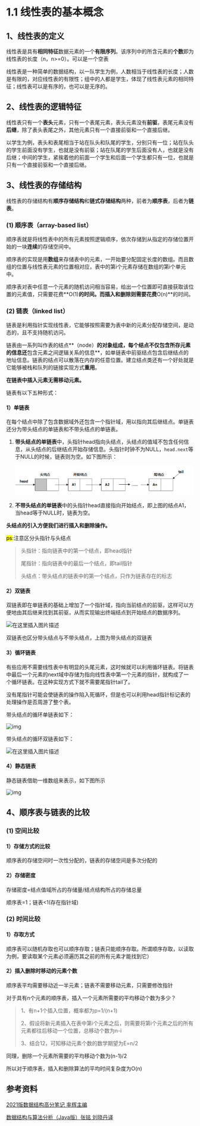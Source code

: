 

# 1.1 线性表的基本概念

## 1、线性表的定义

线性表是具有**相同特征**数据元素的一个**有限序列**。该序列中的所含元素的**个数**即为线性表的长度（n，n>=0）。可以是一个空表

线性表是一种简单的数据结构，以一队学生为例，人数相当于线性表的长度；人数是有限的，对应线性表的有限性；组中的人都是学生，体现了线性表元素的相同特征；线性表可以是有序的，也可以是无序的。

## 2、线性表的逻辑特征

线性表只有一个**表头**元素，只有一个表尾元素，表头元素没有**前驱**，表尾元素没有**后继**，除了表头表尾之外，其他元素只有一个直接前驱和一个直接后继。

以学生为例，表头和表尾相当于站在队头和队尾的学生，分别只有一位；站在队头的学生前面没有学生，也就是没有前驱；站在队尾的学生后面没有人，也就是没有后继；中间的学生，紧挨着他的前面一个学生和后面一个学生都只有一位，也就是只有一个直接前驱和一个直接后继。

## 3、线性表的存储结构

线性表的存储结构有**顺序存储结构**和**链式存储结构**两种，前者为**顺序表**，后者为**链表**。

### (1) 顺序表（array-based list）

顺序表就是将线性表中的所有元素按照逻辑顺序，依次存储到从指定的存储位置开始的一块**连续**的存储空间中。

顺序表的实现是用**数组**来存储表中的元素，一开始要分配固定长度的数组。而且数组的位置与线性表元素的位置相对应，表中的第i个元素存储在数组的第i个单元中。

顺序表对表中任意一个元素的随机访问相当容易，给出一个位置即可直接获取该位置的元素值，只需要花费**O(1)**的时间。而插入和删除则需要花费**O(n)**的时间。

### (2) 链表（linked list）

链表是利用指针实现线性表，它能够按照需要为表中新的元素分配存储空间，是动态的，且不支持随机访问。

链表由一系列叫作表的结点**（node）**的对象组成，每个结点不仅包含所存元素的信息还**包含元素之间逻辑关系的信息**，如单链表中前驱结点包含后继结点的地址信息。链表的结点可以散落在内存的任意位置。建立结点类还有一个好处就是它能够被栈和队列的链接实现方式**重用**。

**在链表中插入元素无需移动元素。**

链表有以下五种形式：

#### 1）单链表

 在每个结点中除了包含数据域外还包含一个指针域，用以指向其后继结点。单链表还分为带头结点的单链表和不带头结点的单链表。

1. **带头结点的单链表**中，头指针head指向头结点，头结点的值域不包含任何信息，从头结点的后继结点开始存储信息。头指针时钟不为NULL，`head.next`等于NULL的时候，链表则为空。如下图所示：

   ![](https://raw.githubusercontent.com/yijunquan-afk/img-bed-1/main/imges3/c85d687263c64ff183594a745d441af1.png)

2. **不带头结点的单链表**中的头指针head直接指向开始结点，即上图的结点A1，当head等于NULL时，链表为空。

**头结点的引入方便我们进行插入和删除操作。**

<mark>ps</mark>:注意区分头指针与头结点

> 头指针：指向链表中的第一个结点，即head指针
>
> 尾指针：指向链表中的最后一个结点，即tail指针
>
> 头结点：带头结点的链表中的第一个结点，只作为链表存在的标志

#### 2）双链表

双链表即在单链表的基础上增加了一个指针域，指向当前结点的前驱，这样可以方便地由其后继来找到其前驱，从而实现输出终端结点到开始结点的数据序列。

![在这里插入图片描述](https://raw.githubusercontent.com/yijunquan-afk/img-bed-1/main/imges3/%2089c3c69ce221418889263cee2879c972.png)

双链表也区分带头结点与不带头结点，上图为带头结点的双链表

#### 3）循环链表

有些应用不需要线性表中有明显的头尾元素，这时候就可以利用循环链表。将链表中最后一个元素的next域中存储为指向线性表中第一个元素的指针，就构成了一个循环链表。在这种实现方式下就不需要尾指针tail了。

没有尾指针可能会使链表的操作陷入死循环，但是也可以利用head指针标记表的处理操作是否周游了整个表。

带头结点的循环单链表如下：

![img](https://raw.githubusercontent.com/yijunquan-afk/img-bed-1/main/imges3/%20393fa4dd9b7444a183c12dbf77a90bca.png)

带头结点的循环双链表如下：

![在这里插入图片描述](https://raw.githubusercontent.com/yijunquan-afk/img-bed-1/main/imges3/%209eb028d96bcb443e9c0abeaf8b55633f.png)

#### 4）静态链表

静态链表借助一维数组来表示，如下图所示

![img](https://raw.githubusercontent.com/yijunquan-afk/img-bed-1/main/imges3/%20936b0f0b10b243f4930f2efccafe8949.png)

## 4、顺序表与链表的比较

### (1) 空间比较

#### 1）存储方式的比较

顺序表的存储空间时一次性分配的，链表的存储空间是多次分配的

#### 2）存储密度

存储密度=结点值域所占的存储量/结点结构所占的存储总量

顺序表=1；链表<1(存在指针域)

### (2) 时间比较

#### 1）存取方式

顺序表可以随机存取也可以顺序存取；链表只能顺序存取。所谓顺序存取，以读取为例，要读取某个元素必须遍历其之前的所有元素才能找到它）

#### 2）插入删除时移动的元素个数

顺序表平均需要移动近一半元素；链表不需要移动元素，只需要修改指针

对于具有n个元素的顺序表，插入一个元素所需要的平均移动个数为多少？

> 1、有n+1个插入位置，概率都为p=1/(n+1)
>
> 2、假设将新元素插入在表中第i个元素之后，则需要将第i个元素之后的所有元素都往后移动一个位置，总移动个数为n-i
>
> 3、结合12，可知移动元素个数的数学期望为E=n/2

同理，删除一个元素所需要的平均移动个数为(n-1)/2

所以对于顺序表，插入和删除算法的平均时间复杂度为O(n)

## 参考资料

[2021版数据结构高分笔记 率辉主编]()

[数据结构与算法分析（Java版）张铭 刘晓丹译]()

